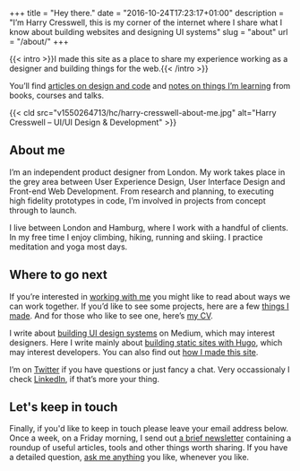 +++
title = "Hey there."
date = "2016-10-24T17:23:17+01:00"
description = "I’m Harry Cresswell, this is my corner of the internet where I share what I know about building websites and designing UI  systems"
slug = "about"
url = "/about/"
+++

{{< intro >}}I made this site as a place to share my experience working as a designer and building things for the web.{{< /intro >}}

You’ll find [articles on design and code](/articles/) and [notes on things I’m learning](/notes/) from books, courses and talks.

{{< cld src="v1550264713/hc/harry-cresswell-about-me.jpg" alt="Harry Cresswell – UI/UI Design & Development" >}}


## About me

I’m an independent product designer from London. My work takes place in the grey area between User Experience Design, User Interface Design and Front-end Web Development. From research and planning, to executing high fidelity prototypes in code, I’m involved in projects from concept through to launch. 

I live between London and Hamburg, where I work with a handful of clients. In my free time I enjoy climbing, hiking, running and skiing. I practice meditation and yoga most days.


## Where to go next

If you’re interested in [working with me](/how/) you might like to read about ways we can work together. If you’d like to see some projects, here are a few [things I made](/things/). And  for those who like to see one, here’s [my CV](https://harrycresswell.com/pdf/harry-cresswell-cv-april-19.pdf).

I write about [building UI design systems](https://medium.com/@harrycresswell) on Medium, which may interest designers. Here I write mainly about [building static sites with Hugo](/articles/), which may interest developers. You can also find out [how I made this site](/imprint/). 

I’m on [Twitter](https://twitter.com/harrycresswell) if you have questions or just fancy a chat. Very occassionaly I check [LinkedIn](https://uk.linkedin.com/in/harrycresswell), if that’s more your thing.


## Let's keep in touch

Finally, if you'd like to keep in touch please leave your email address below. Once a week, on a Friday morning, I send out [a brief newsletter](/newsletter/) containing a roundup of useful articles, tools and other things worth sharing. If you have a detailed question, [ask me anything](/contact/) you like, whenever you like.